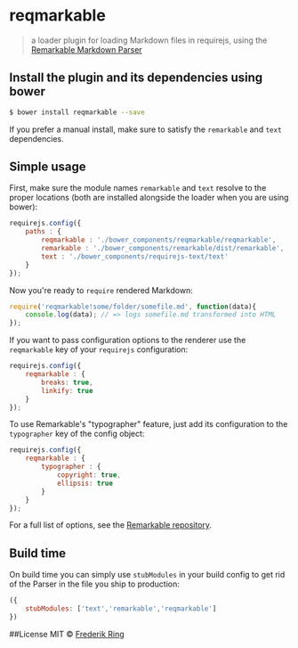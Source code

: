 # reqmarkable
> a loader plugin for loading Markdown files in requirejs, using the [Remarkable Markdown Parser][1]

## Install the plugin and its dependencies using bower
```sh
$ bower install reqmarkable --save
```
If you prefer a manual install, make sure to satisfy the `remarkable` and `text` dependencies.

## Simple usage
First, make sure the module names `remarkable` and `text` resolve to the proper locations (both are installed alongside the loader when you are using bower):
```js
requirejs.config({
    paths : {
        reqmarkable : './bower_components/reqmarkable/reqmarkable',
        remarkable : './bower_components/remarkable/dist/remarkable',
        text : './bower_components/requirejs-text/text'
    }
});
```

Now you're ready to `require` rendered Markdown:
```js
require('reqmarkable!some/folder/somefile.md', function(data){
    console.log(data); // => logs somefile.md transformed into HTML
});
```

If you want to pass configuration options to the renderer use the `reqmarkable` key of your `requirejs` configuration:

```js
requirejs.config({
    reqmarkable : {
        breaks: true,
        linkify: true
    }
});
```

To use Remarkable's "typographer" feature, just add its configuration to the `typographer` key of the config object:
```js
requirejs.config({
    reqmarkable : {
        typographer : {
            copyright: true,
            ellipsis: true
        }
    }
});
```

For a full list of options, see the [Remarkable repository][1].

## Build time
On build time you can simply use `stubModules` in your build config to get rid of the Parser in the file you ship to production:
```js
({
    stubModules: ['text','remarkable','reqmarkable']
})
```

##License
MIT © [Frederik Ring](http://www.frederikring.com)

[1]: https://github.com/jonschlinkert/remarkable